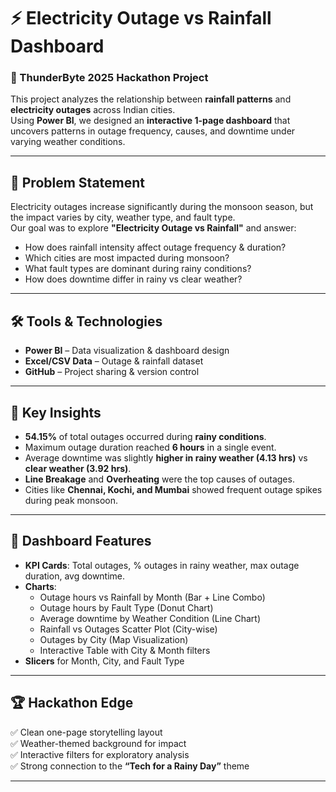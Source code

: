 # ⚡ Electricity Outage vs Rainfall Dashboard

### 🚀 ThunderByte 2025 Hackathon Project  

This project analyzes the relationship between **rainfall patterns** and **electricity outages** across Indian cities.  
Using **Power BI**, we designed an **interactive 1-page dashboard** that uncovers patterns in outage frequency, causes, and downtime under varying weather conditions.  

---

## 🎯 Problem Statement
Electricity outages increase significantly during the monsoon season, but the impact varies by city, weather type, and fault type.  
Our goal was to explore **"Electricity Outage vs Rainfall"** and answer:

- How does rainfall intensity affect outage frequency & duration?  
- Which cities are most impacted during monsoon?  
- What fault types are dominant during rainy conditions?  
- How does downtime differ in rainy vs clear weather?  

---

## 🛠️ Tools & Technologies
- **Power BI** – Data visualization & dashboard design  
- **Excel/CSV Data** – Outage & rainfall dataset  
- **GitHub** – Project sharing & version control  

---

## 🔑 Key Insights
- **54.15%** of total outages occurred during **rainy conditions**.  
- Maximum outage duration reached **6 hours** in a single event.  
- Average downtime was slightly **higher in rainy weather (4.13 hrs)** vs **clear weather (3.92 hrs)**.  
- **Line Breakage** and **Overheating** were the top causes of outages.  
- Cities like **Chennai, Kochi, and Mumbai** showed frequent outage spikes during peak monsoon.  

---

## 📌 Dashboard Features
- **KPI Cards**: Total outages, % outages in rainy weather, max outage duration, avg downtime.  
- **Charts**:
  - Outage hours vs Rainfall by Month (Bar + Line Combo)  
  - Outage hours by Fault Type (Donut Chart)  
  - Average downtime by Weather Condition (Line Chart)  
  - Rainfall vs Outages Scatter Plot (City-wise)  
  - Outages by City (Map Visualization)  
  - Interactive Table with City & Month filters  
- **Slicers** for Month, City, and Fault Type  

---

## 🏆 Hackathon Edge
✅ Clean one-page storytelling layout  
✅ Weather-themed background for impact  
✅ Interactive filters for exploratory analysis  
✅ Strong connection to the **“Tech for a Rainy Day”** theme  

---



